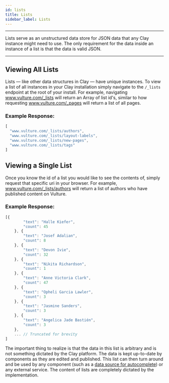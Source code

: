 ```yaml
---
id: lists
title: Lists
sidebar_label: Lists
---
```


---

Lists serve as an unstructured data store for JSON data that any Clay instance might need to use. The only requirement for the data inside an instance of a list is that the data is valid JSON.

---

## Viewing All Lists
Lists — like other data structures in Clay — have unique instances. To view a list of all instances in your Clay installation simply navigate to the `/_lists` endpoint at the root of your install. For example, navigating www.vulture.com/_lists will return an Array of list id's, similar to how requesting www.vulture.com/_pages will return a list of all pages.

### Example Response:
```js
[
  "www.vulture.com/_lists/authors",
  "www.vulture.com/_lists/layout-labels",
  "www.vulture.com/_lists/new-pages",
  "www.vulture.com/_lists/tags"
]
```

## Viewing a Single List
Once you know the id of a list you would like to see the contents of, simply request that specific uri in your browser. For example, www.vulture.com/_lists/authors will return a list of authors who have published content on Vulture. 

### Example Response:
```js
[{ 
        "text": "Halle Kiefer", 
        "count": 45 
    }, { 
        "text": "Josef Adalian", 
        "count": 8 
    }, { 
        "text": "Devon Ivie", 
        "count": 32 
    }, { 
        "text": "Nikita Richardson", 
        "count": 1 
    }, { 
        "text": "Anne Victoria Clark", 
        "count": 47 
    }, { 
        "text": "Opheli Garcia Lawler", 
        "count": 3 
    }, { 
        "text": "Jasmine Sanders", 
        "count": 3 
    }, { 
        "text": "Angelica Jade Bastién", 
        "count": 3 
    }, 
    ... // Truncated for brevity
]
```
The important thing to realize is that the data in this list is arbitrary and is not something dictated by the Clay platform. The data is kept up-to-date by components as they are edited and published. This list can then turn around and be used by any component (such as a [data source for autocomplete](https://docs.clayplatform.com/clay-kiln/docs/inputs#simple-list)) or any external service. The content of lists are completely dictated by the implementation.
